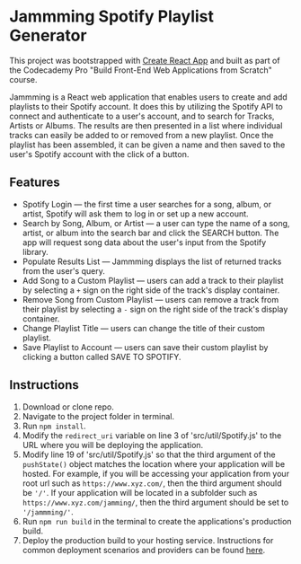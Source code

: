 # Jammming Spotify Playlist Generator

This project was bootstrapped with [Create React App](https://github.com/facebookincubator/create-react-app) and built as part of the Codecademy Pro "Build Front-End Web Applications from Scratch" course.

Jammming is a React web application that enables users to create and add playlists to their Spotify account. It does this by utilizing the Spotify API to connect and authenticate to a user's account, and to search for Tracks, Artists or Albums. The results are then presented in a list where individual tracks can easily be added to or removed from a new playlist. Once the playlist has been assembled, it can be given a name and then saved to the user's Spotify account with the click of a button.

## Features
- Spotify Login — the first time a user searches for a song, album, or artist, Spotify will ask them to log in or set up a new account.
- Search by Song, Album, or Artist — a user can type the name of a song, artist, or album into the search bar and click the SEARCH button. The app will request song data about the user's input from the Spotify library.
- Populate Results List — Jammming displays the list of returned tracks from the user's query.
- Add Song to a Custom Playlist — users can add a track to their playlist by selecting a `+` sign on the right side of the track's display container.
- Remove Song from Custom Playlist — users can remove a track from their playlist by selecting a `-` sign on the right side of the track's display container.
- Change Playlist Title — users can change the title of their custom playlist.
- Save Playlist to Account — users can save their custom playlist by clicking a button called SAVE TO SPOTIFY.

## Instructions
1. Download or clone repo.
2. Navigate to the project folder in terminal.
3. Run `npm install`.
4. Modify the `redirect_uri` variable on line 3 of 'src/util/Spotify.js' to the URL where you will be deploying the application.
5. Modify line 19 of 'src/util/Spotify.js' so that the third argument of the `pushState()` object matches the location where your application will be hosted.  For example, if you will be accessing your application from your root url such as `https://www.xyz.com/`, then the third argument should be `'/'`. If your application will be located in a subfolder such as `https://www.xyz.com/jamming/`, then the third argument should be set to `'/jammming/'`.
6. Run `npm run build` in the terminal to create the applications's production build.
7. Deploy the production build to your hosting service. Instructions for common deployment scenarios and providers can be found [here](https://github.com/facebookincubator/create-react-app/blob/master/packages/react-scripts/template/README.md#deployment).

